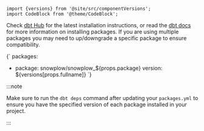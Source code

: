 ```mdx-code-block
import {versions} from '@site/src/componentVersions';
import CodeBlock from '@theme/CodeBlock';
```

Check [dbt Hub](https://hub.getdbt.com/snowplow/) for the latest installation instructions, or read the [dbt docs](https://docs.getdbt.com/docs/building-a-dbt-project/package-management) for more information on installing packages. If you are using multiple packages you may need to up/downgrade a specific package to ensure compatibility.

<CodeBlock language='yaml' title='packages.yml'>{`
packages:
  - package: snowplow/snowplow_${props.package}
    version: ${versions[props.fullname]}
`}</CodeBlock>

:::note

Make sure to run the `dbt deps` command after updating your `packages.yml` to ensure you have the specified version of each package installed in your project.

:::
